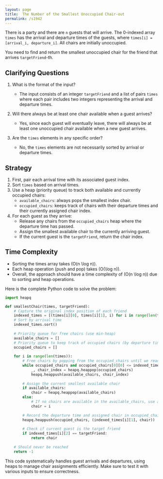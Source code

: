 ```yaml
---
layout: page
title:  The Number of the Smallest Unoccupied Chair-out
permalink: /s1942
---
```

There is a party and there are `n` guests that will arrive. The 0-indexed array `times` has the arrival and departure times of the guests, where `times[i] = [arrival_i, departure_i]`. All chairs are initially unoccupied. 

You need to find and return the smallest unoccupied chair for the friend that arrives `targetFriend`-th.

## Clarifying Questions
1. What is the format of the input? 
   - The input consists of an integer `targetFriend` and a list of pairs `times` where each pair includes two integers representing the arrival and departure times.
   
2. Will there always be at least one chair available when a guest arrives?
   - Yes, since each guest will eventually leave, there will always be at least one unoccupied chair available when a new guest arrives.

3. Are the `times` elements in any specific order?
   - No, the `times` elements are not necessarily sorted by arrival or departure times.

## Strategy
1. First, pair each arrival time with its associated guest index.
2. Sort `times` based on arrival times.
3. Use a heap (priority queue) to track both available and currently occupied chairs:
   - `available_chairs`: always pops the smallest index chair.
   - `occupied_chairs`: keeps track of chairs with their departure times and their currently assigned chair index.
4. For each guest as they arrive:
   - Release any chairs from the `occupied_chairs` heap where the departure time has passed.
   - Assign the smallest available chair to the currently arriving guest.
   - If the current guest is the `targetFriend`, return the chair index.

## Time Complexity
- Sorting the times array takes \(O(n \log n)\).
- Each heap operation (push and pop) takes \(O(\log n)\).
- Overall, the approach should have a time complexity of \(O(n \log n)\) due to sorting and heap operations.

Here is the complete Python code to solve the problem:

```python
import heapq

def smallestChair(times, targetFriend):
    # Capture the original index position of each friend
    indexed_times = [(times[i][0], times[i][1], i) for i in range(len(times))]
    # Sort by arrival time
    indexed_times.sort()
    
    # Priority queue for free chairs (use min-heap)
    available_chairs = []
    # Priority queue to keep track of occupied chairs (by departure time)
    occupied_chairs = []
    
    for i in range(len(times)):
        # Free chairs by popping from the occupied_chairs until we reach the arrival time
        while occupied_chairs and occupied_chairs[0][0] <= indexed_times[i][0]:
            _, chair_index = heapq.heappop(occupied_chairs)
            heapq.heappush(available_chairs, chair_index)
        
        # Assign the current smallest available chair
        if available_chairs:
            chair = heapq.heappop(available_chairs)
        else:
            # If no chairs are available in the available_chairs, use a new chair
            chair = i
        
        # Record the departure time and assigned chair in occupied_chairs
        heapq.heappush(occupied_chairs, (indexed_times[i][1], chair))
        
        # Check if current guest is the target friend
        if indexed_times[i][2] == targetFriend:
            return chair
    
    # Should never be reached
    return -1
```

This code systematically handles guest arrivals and departures, using heaps to manage chair assignments efficiently. Make sure to test it with various inputs to ensure correctness.